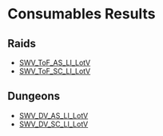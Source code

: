 # Consumables Results

## Raids
- [SWV_ToF_AS_LI_LotV](Results_AS.md)
- [SWV_ToF_SC_LI_LotV](Results_SC.md)

## Dungeons
- [SWV_DV_AS_LI_LotV](Results_Dungeons_AS.md)
- [SWV_DV_SC_LI_LotV](Results_Dungeons_SC.md)
